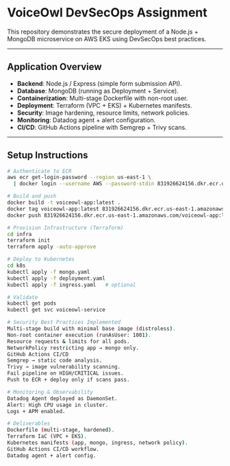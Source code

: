 # VoiceOwl DevSecOps Assignment

This repository demonstrates the secure deployment of a Node.js + MongoDB microservice on AWS EKS using DevSecOps best practices.

---

## Application Overview
- **Backend**: Node.js / Express (simple form submission API).
- **Database**: MongoDB (running as Deployment + Service).
- **Containerization**: Multi-stage Dockerfile with non-root user.
- **Deployment**: Terraform (VPC + EKS) + Kubernetes manifests.
- **Security**: Image hardening, resource limits, network policies.
- **Monitoring**: Datadog agent + alert configuration.
- **CI/CD**: GitHub Actions pipeline with Semgrep + Trivy scans.

---

## Setup Instructions


```bash
# Authenticate to ECR
aws ecr get-login-password --region us-east-1 \
  | docker login --username AWS --password-stdin 831926624156.dkr.ecr.us-east-1.amazonaws.com

# Build and push
docker build -t voiceowl-app:latest .
docker tag voiceowl-app:latest 831926624156.dkr.ecr.us-east-1.amazonaws.com/voiceowl-app:latest
docker push 831926624156.dkr.ecr.us-east-1.amazonaws.com/voiceowl-app:latest

# Provision Infrastructure (Terraform)
cd infra
terraform init
terraform apply -auto-approve

# Deploy to Kubernetes
cd k8s
kubectl apply -f mongo.yaml
kubectl apply -f deployment.yaml
kubectl apply -f ingress.yaml   # optional

# Validate 
kubectl get pods
kubectl get svc voiceowl-service

# Security Best Practices Implemented
Multi-stage build with minimal base image (distroless).
Non-root container execution (runAsUser: 1001).
Resource requests & limits for all pods.
NetworkPolicy restricting app → mongo only.
GitHub Actions CI/CD
Semgrep → static code analysis.
Trivy → image vulnerability scanning.
Fail pipeline on HIGH/CRITICAL issues.
Push to ECR + deploy only if scans pass.

# Monitoring & Observability
Datadog Agent deployed as DaemonSet.
Alert: High CPU usage in cluster.
Logs + APM enabled.

# Deliverables
Dockerfile (multi-stage, hardened).
Terraform IaC (VPC + EKS).
Kubernetes manifests (app, mongo, ingress, network policy).
GitHub Actions CI/CD workflow.
Datadog agent + alert config.
